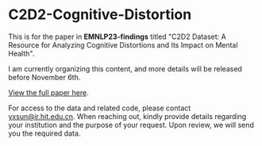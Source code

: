 # C2D2-Cognitive-Distortion

This is for the paper in **EMNLP23-findings** titled "C2D2 Dataset: A Resource for Analyzing Cognitive Distortions and Its Impact on Mental Health".

I am currently organizing this content, and more details will be released before November 6th.

[View the full paper here](https://github.com/bcwangavailable/C2D2-Cognitive-Distortion/blob/main/Cognitive_distortion_emnlp%20(16).pdf).

For access to the data and related code, please contact [yxsun@ir.hit.edu.cn](mailto:yxsun@ir.hit.edu.cn). When reaching out, kindly provide details regarding your institution and the purpose of your request. Upon review, we will send you the required data.

